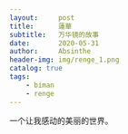 ```yaml
---
layout:     post
title:      蓮華
subtitle:   万华镜的故事
date:       2020-05-31
author:     Absinthe
header-img: img/renge_1.png
catalog: true
tags:
    - biman
    - renge
---
```


一个让我感动的美丽的世界。